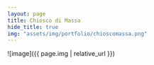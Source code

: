 ```yaml
---
layout: page
title: Chiosco di Massa
hide_title: true
img: "assets/img/portfolio/chioscomassa.png"
---
```


![image]({{ page.img | relative_url }})

